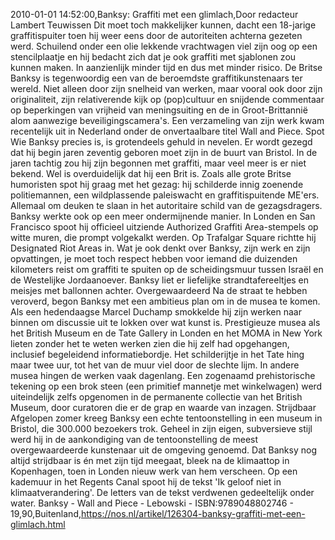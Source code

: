 2010-01-01 14:52:00,Banksy: Graffiti met een glimlach,Door redacteur Lambert Teuwissen Dit moet toch makkelijker kunnen, dacht een 18-jarige graffitispuiter toen hij weer eens door de autoriteiten achterna gezeten werd. Schuilend onder een olie lekkende vrachtwagen viel zijn oog op een stencilplaatje en hij bedacht zich dat je ook graffiti met sjablonen zou kunnen maken. In aanzienlijk minder tijd en dus met minder risico. De Britse Banksy is tegenwoordig een van de beroemdste graffitikunstenaars ter wereld. Niet alleen door zijn snelheid van werken, maar vooral ook door zijn originaliteit, zijn relativerende kijk op (pop)cultuur en snijdende commentaar op beperkingen van vrijheid van meningsuiting en de in Groot-Brittannië alom aanwezige beveiligingscamera's. Een verzameling van zijn werk kwam recentelijk uit in Nederland onder de onvertaalbare titel Wall and Piece. Spot Wie Banksy precies is, is grotendeels gehuld in nevelen. Er wordt gezegd dat hij begin jaren zeventig geboren moet zijn in de buurt van Bristol. In de jaren tachtig zou hij zijn begonnen met graffiti, maar veel meer is er niet bekend. Wel is overduidelijk dat hij een Brit is. Zoals alle grote Britse humoristen spot hij graag met het gezag: hij schilderde innig zoenende politiemannen, een wildplassende paleiswacht en graffitispuitende ME'ers. Allemaal om deuken te slaan in het autoritaire schild van de gezagsdragers. Banksy werkte ook op een meer ondermijnende manier. In Londen en San Francisco spoot hij officieel uitziende Authorized Graffiti Area-stempels op witte muren, die prompt volgekalkt werden. Op Trafalgar Square richtte hij Designated Riot Areas in. Wat je ook denkt over Banksy, zijn werk en zijn opvattingen, je moet toch respect hebben voor iemand die duizenden kilometers reist om graffiti te spuiten op de scheidingsmuur tussen Israël en de Westelijke Jordaanoever. Banksy liet er liefelijke strandtafereeltjes en meisjes met ballonnen achter. Overgewaardeerd Na de straat te hebben veroverd, begon Banksy met een ambitieus plan om in de musea te komen. Als een hedendaagse Marcel Duchamp smokkelde hij zijn werken naar binnen om discussie uit te lokken over wat kunst is. Prestigieuze musea als het British Museum en de Tate Gallery in Londen en het MOMA in New York lieten zonder het te weten werken zien die hij zelf had opgehangen, inclusief begeleidend informatiebordje. Het schilderijtje in het Tate hing maar twee uur, tot het van de muur viel door de slechte lijm. In andere musea hingen de werken vaak dagenlang. Een zogenaamd prehistorische tekening op een brok steen (een primitief mannetje met winkelwagen) werd uiteindelijk zelfs opgenomen in de permanente collectie van het British Museum, door curatoren die er de grap en waarde van inzagen. Strijdbaar Afgelopen zomer kreeg Banksy een echte tentoonstelling in een museum in Bristol, die 300.000 bezoekers trok. Geheel in zijn eigen, subversieve stijl werd hij in de aankondiging van de tentoonstelling de meest overgewaardeerde kunstenaar uit de omgeving genoemd. Dat Banksy nog altijd strijdbaar is én met zijn tijd meegaat, bleek na de klimaattop in Kopenhagen, toen in Londen nieuw werk van hem verscheen. Op een kademuur in het Regents Canal spoot hij de tekst 'Ik geloof niet in klimaatverandering'. De letters van de tekst verdwenen gedeeltelijk onder water. Banksy - Wall and Piece - Lebowski - ISBN:9789048802746 - 19,90,Buitenland,https://nos.nl/artikel/126304-banksy-graffiti-met-een-glimlach.html